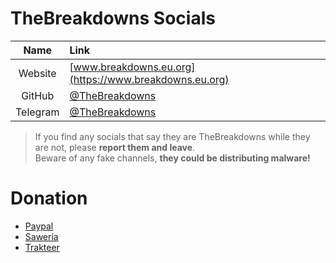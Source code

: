 # TheBreakdowns Socials
|        Name        | Link                                                                                    |
| :----------------------: | :------------------------------------------------------------------------------------------------ |
| Website | [www.breakdowns.eu.org](https://www.breakdowns.eu.org)
| GitHub | [@TheBreakdowns](https://github.com/TheBreakdowns)
| Telegram | [@TheBreakdowns](https://t.me/TheBreakdowns)

> If you find any socials that say they are TheBreakdowns while they are not, please **report them and leave**. <br>
> Beware of any fake channels, **they could be distributing malware!**

# Donation
- [Paypal](https://paypal.me/hafitzsetya1)
- [Saweria](https://saweria.co/Breakdowns)
- [Trakteer](https://trakteer.id/breakdowns)
